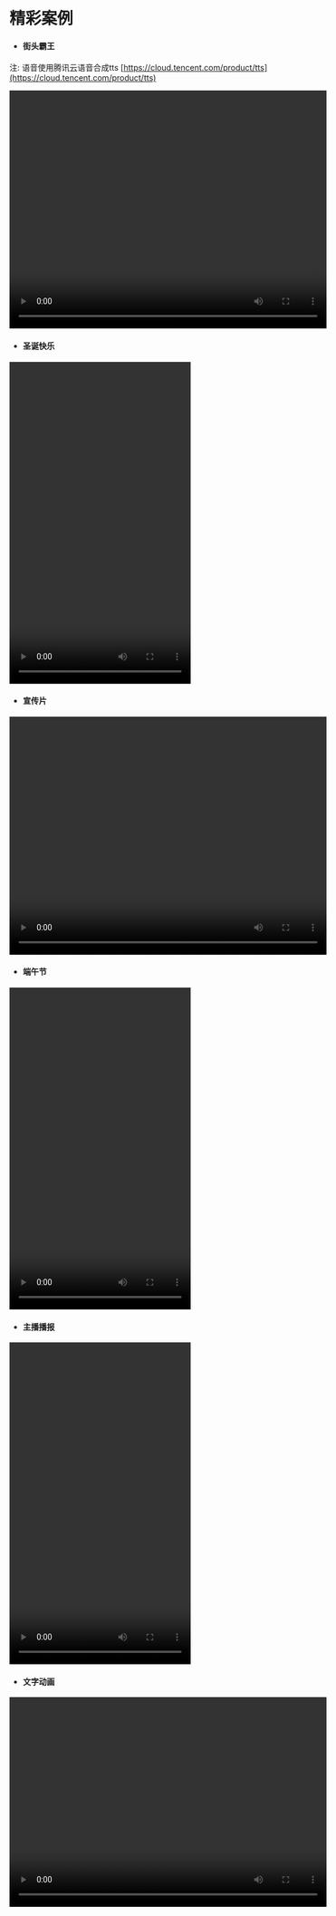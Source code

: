 # 精彩案例

- #### 街头霸王

注: 语音使用腾讯云语音合成tts [https://cloud.tencent.com/product/tts](https://cloud.tencent.com/product/tts)

<video controls="controls" width="560" height="420" >
  <source type="video/mp4" src="./_media/video/wonder/jb.mp4"></source>
</video>


- #### 圣诞快乐

<video controls="controls" width="320" height="568" >
  <source type="video/mp4" src="./_media/video/wonder/shengdan.mp4"></source>
</video>

- #### 宣传片

<video controls="controls" width="560" height="420" >
  <source type="video/mp4" src="./_media/video/wonder/ffcreator.mp4"></source>
</video>

- #### 端午节

<video controls="controls" width="320" height="568" >
  <source type="video/mp4" src="./_media/video/wonder/dw.mp4"></source>
</video>

- #### 主播播报

<video controls="controls" width="320" height="568" >
  <source type="video/mp4" src="./_media/video/wonder/bobao.mov"></source>
</video>

- #### 文字动画

<video controls="controls" width="560" height="370" >
  <source type="video/mp4" src="./_media/video/wonder/textani.mov"></source>
</video>
